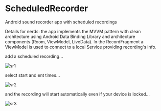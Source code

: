# ScheduledRecorder
Android sound recorder app with scheduled recordings

Details for nerds: the app implements the MVVM pattern with clean architecture using Android Data Binding Library and architecture components (Room, ViewModel, LiveData). In the RecordFragment a ViewModel is used to connect to a local Service providing recording's info.

add a scheduled recording...

![sr1](https://user-images.githubusercontent.com/8618582/39970253-91853530-56e8-11e8-8383-9e52b0cfeba1.jpg)


select start and ent times...

![sr2](https://user-images.githubusercontent.com/8618582/39970255-91a955fa-56e8-11e8-93df-17548e70a890.jpg)


and the recording will start automatically even if your device is locked...

![sr3](https://user-images.githubusercontent.com/8618582/39970256-91cd03a6-56e8-11e8-9ecb-040e5fdeba5e.jpg)
